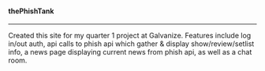 #### thePhishTank
-------------------
Created this site for my quarter 1 project at Galvanize. Features include log in/out auth, api calls to phish api which gather & display show/review/setlist info, a news page displaying current news from phish api, as well as a chat room.

